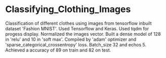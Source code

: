 # Classifying_Clothing_Images


Classification of different clothes using images from tensorflow inbuilt dataset 'Fashion MNIST'.
Used Tensorflow and Keras.
Used tqdm for progess display.
Normalized the images vector.
Built a dense model of 128 in 'relu' and 10 in 'soft max'.
Compiled by 'adam' optimizer and 'sparse_categorical_crossentropy' loss.
Batch_size 32 and echos 5.
Achieved a accuracy of 89 on train and 82 on test.
